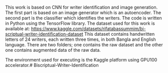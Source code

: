 This work is based on CNN for writer identification and image generation. The first part is based on an image generator which is an autoencoder. The second part is the classifier which identifies the writers. The code is written in Python using the TensorFlow library. The dataset used for this work is available at: https://www.kaggle.com/datasets/rifatabassummim/bi-scriptual-writer-identification-dataset This dataset contains handwritten letters of 24 writers, each written three times, in both Bangla and English language. There are two folders; one contains the raw dataset and the other one contains augmented data of the raw data. 

The environment used for executing is the Kaggle platform using GPU100 accelerator.# Biscriptual-Writer-Identification
